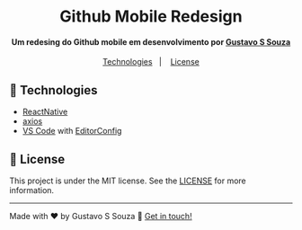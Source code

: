 <h1 align="center">
    Github Mobile Redesign
</h1>

<h4 align="center">
  Um redesing do Github mobile em desenvolvimento por <a href="https://www.linkedin.com/in/gustavo-silva-261415148">Gustavo S Souza</a>
</h4>

<p align="center">
  <a href="#rocket-technologies">Technologies</a>&nbsp;&nbsp;&nbsp;|&nbsp;&nbsp;&nbsp;
  <a href="#memo-license">License</a>
</p>

## :rocket: Technologies

- [ReactNative](https://reactnative.dev/)
- [axios](https://github.com/axios/axios)
- [VS Code][vscode] with [EditorConfig][vceditconfig]

## :memo: License

This project is under the MIT license. See the [LICENSE](https://github.com/Futhememe/github-clone/blob/master/LICENSE) for more information.

---

Made with ♥ by Gustavo S Souza :wave: [Get in touch!](https://www.linkedin.com/in/gustavo-silva-261415148)

[ts]: https://www.typescriptlang.org
[vscode]: https://code.visualstudio.com/
[vceditconfig]: https://marketplace.visualstudio.com/items?itemName=EditorConfig.EditorConfig
